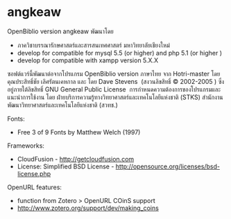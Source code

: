 # angkeaw

OpenBiblio version angkeaw พัฒนาโดย
* ภาควิชาบรรณารักษศาสตร์และสารสนเทศศาสตร์ มหาวิทยาลัยเชียงใหม่
* develop for compatible for mysql 5.5 (or higher) and php 5.1 (or higher ) 
* develop for compatible with xampp version 5.X.X

ซอฟต์แวร์นี้พัฒนาต่อจากโปรแกรม OpenBiblio version ภาษาไทย จาก Hotri-master โดย คุณประสิทธิ์ชัย เลิศรัตนเคหกาล และ โดย Dave Stevens  (สงวนลิขสิทธิ์ © 2002-2005 ) ซึ่งอยู่ภายใต้ลิขสิทธิ์ GNU General Public License 
การกำหนดความต้องการของโปรแกรมและแนะนำการใช้งาน โดย ฝ่ายบริการความรู้ทางวิทยาศาสตร์และเทคโนโลยีแห่งชาติ (STKS) สำนักงานพัฒนาวิทยาศาสตร์และเทคโนโลยีแห่งชาติ (สวทช.) 

Fonts: 
* Free 3 of 9 Fonts by Matthew Welch (1997)

Frameworks:
* CloudFusion - http://getcloudfusion.com
* License: Simplified BSD License - http://opensource.org/licenses/bsd-license.php

OpenURL features:
* function from Zotero > OpenURL COinS support
* http://www.zotero.org/support/dev/making_coins
